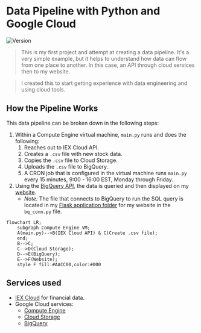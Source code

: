 # Data Pipeline with Python and Google Cloud

<img alt="Version" src="https://img.shields.io/badge/Current Version-1.0.0-blue.svg?cacheSeconds=2592000" />

> This is my first project and attempt at creating a data pipeline. It's a very simple example, but it helps to understand how data can flow from one place to another. In this case, an API through cloud services then to my website.

> I created this to start getting experience with data engineering and using cloud tools.

## How the Pipeline Works

This data pipeline can be broken down in the following steps:

1. Within a Compute Engine virtual machine, `main.py` runs and does the following:
    1. Reaches out to IEX Cloud API.
    2. Creates a `.csv` file with new stock data.
    3. Copies the `.csv` file to Cloud Storage.
    4. Uploads the `.csv` file to BigQuery.
    5. A CRON job that is configured in the virtual machine runs `main.py` every 15 minutes, 9:00 - 16:00 EST, Monday through Friday.
2. Using the [BigQuery API](https://cloud.google.com/bigquery/docs/quickstarts/quickstart-client-libraries), the data is queried and then displayed on my [website](https://www.digitalghost.dev/projects/data-pipeline).
    * *Note:* The file that connects to BigQuery to run the SQL query is located in my [Flask application folder](https://github.com/digitalghost-dev/website) for my website in the `bq_conn.py` file.

```mermaid
flowchart LR;
    subgraph Compute Engine VM;
    A(main.py)-->B(IEX Cloud API) & C(Create .csv file);
    end;
    B-->C;
    C-->D(Cloud Storage);
    D-->E(BigQuery);
    E-->F(Website);
    style F fill:#AACC00,color:#000
```

## Services used

* [IEX Cloud](https://www.iexcloud.io) for financial data.
* Google Cloud services:
    * [Compute Engine](https://cloud.google.com/compute)
    * [Cloud Storage](https://cloud.google.com/storage)
    * [BigQuery](https://cloud.google.com/bigquery/)